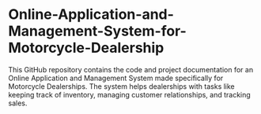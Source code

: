 # Online-Application-and-Management-System-for-Motorcycle-Dealership
This GitHub repository contains the code and project documentation for an Online Application and Management System made specifically for Motorcycle Dealerships. The system helps dealerships with tasks like keeping track of inventory, managing customer relationships, and tracking sales.
